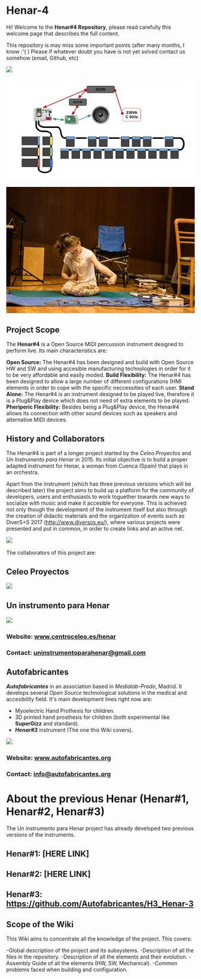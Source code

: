 # Henar-4

Hi! Welcome to the **Henar#4 Repository**, please read carefully this welcome page that describes the full content.

This repository is may miss some important points (after many months, I know :'( ) Please if whatever doubt you have is not yet solved contact us somehow (email, Github, etc)

![](https://github.com/Autofabricantes/Henar-4/blob/master/00_General/00_Logos/Logo_Henar4.png?raw=true)

![](https://github.com/Autofabricantes/H4_Henar-4/blob/master/01_Documentation/00_SystemDiagrams/H4_FullSystem_Simple.png?raw=true)

![](https://github.com/Autofabricantes/H4_Henar-4/blob/master/00_General/01_ProjectImages/H3_GeneralPhoto_1.jpg?raw=true)

## Project Scope
The **Henar#4** is a Open Source MIDI percussion instrument designed to perform live. Its main characteristics are:

**Open Source:** The Henar#4 has been designed and build with Open Source HW and SW and using accesible manufacturing technologies in order for it to be very affordable and easily moded.
**Build Flexibility:** The Henar#4 has been designed to allow a large number of different configurations (HMI elements in order to cope with the specific neccessities of each user.
**Stand Alone:** The Henar#4 is an instrument designed to be played live, therefore it is a Plug&Play device which does not need of extra elements to be played.
**Pheriperic Flexibility:** Besides being a Plug&Play device, the Henar#4 allows its connection with other sound devices such as speakers and alternative MIDI devices.
 
## History and Collaborators
The Henar#4 is part of a longer project started by the _Celeo Proyectos_ and _Un Instrumento para Henar_ in 2015. Its initial objective is to build a proper adapted instrument for Henar, a woman from Cuenca (Spain) that plays in an orchestra.

Apart from the instrument (which has three previous versions which will be described later) the project aims to build up a platform for the community of developers, users and enthusiasts to work toguether towards new ways to socialize with music and make it accesible for everyone. This is achieved not only though the development of the instrument itself but also through the creation of didactic materials and the organization of events such as DiverS+S 2017 (http://www.diversos.eu/), where various projects were presented and put in common, in order to create links and an active net.

![](https://github.com/Autofabricantes/Henar-4/blob/master/00_General/00_Logos/Logo_Diversos.png?raw=true)

The collaborators of this project are:
## Celeo Proyectos

![](https://github.com/Autofabricantes/Henar-4/blob/master/00_General/00_Logos/Logo_CeleoProyectos.png?raw=true)

## Un instrumento para Henar

![](https://github.com/Autofabricantes/Henar-4/blob/master/00_General/00_Logos/Logo_UnInstrumentoParaHenar.png?raw=true)

### Website: www.centroceleo.es/henar
### Contact: uninstrumentoparahenar@gmail.com

## Autofabricantes
**_Autofabricantes_** in an association based in _Medialab-Prado_, Madrid. It develops several _Open Source_ technological solutions in the medical and accesibility field. It's main development lines right now are:
* Myoelectric Hand Prothesis for children.
* 3D printed hand prosthesis for children (both experimental like __SuperGizz__ and standard).
* **_Henar#3_** instrument (The one this Wiki covers).

![](https://github.com/Autofabricantes/Henar-3/blob/master/00_General/00_Logos/Logo_Autofabricantes.png?raw=true)

### Website: www.autofabricantes.org
### Contact: info@autofabricantes.org

# About the previous Henar (Henar#1, Henar#2, Henar#3)
The Un instrumento para Henar project has already developed two previous versions of the instruments.

## Henar#1: [HERE LINK]
## Henar#2: [HERE LINK]
## Henar#3: https://github.com/Autofabricantes/H3_Henar-3

## Scope of the Wiki
This Wiki aims to concentrate all the knowledge of the project. This covers:

 -Global description of the project and its subsystems.
 -Description of all the files in the repository.
 -Description of all the elements and their evolution.
 -Assembly Guide of all the elements (HW, SW, Mechanical).
 -Common problems faced when building and configuration.
